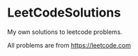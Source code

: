 # LeetCodeSolutions
My own solutions to leetcode problems.

All problems are from https://leetcode.com
